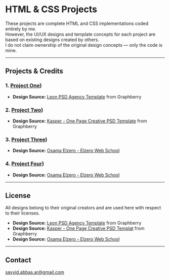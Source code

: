 # HTML & CSS Projects

These projects are complete HTML and CSS implementations coded entirely by me.  
However, the UI/UX designs and template concepts for each project are based on existing designs created by others.  
I do not claim ownership of the original design concepts — only the code is mine.

---

## Projects & Credits

### 1. [**Project One**](https://sayyid-abbas.github.io/HTML-CSS-Projects/Project-1/))
- **Design Source:** [Leon PSD Agency Template](https://www.graphberry.com/item/leon-psd-agency-template) from Graphberry


### 2. [**Project Two**](https://sayyid-abbas.github.io/HTML-CSS-Projects/Project-2/))
- **Design Source:** [Kasper - One Page Creative PSD Template](https://www.graphberry.com/item/kasper-one-page-psd-template) from Graphberry
 

### 3. [**Project Three**](https://sayyid-abbas.github.io/HTML-CSS-Projects/Project-3/))
- **Design Source:** [Osama Elzero - Elzero Web School](https://elzero.org/)


### 4. [**Project Four**](https://sayyid-abbas.github.io/HTML-CSS-Projects/Project-4/))
- **Design Source:** [Osama Elzero - Elzero Web School](https://elzero.org/)


---

## License
All designs belong to their original creators and are used here with respect to their licenses.

- **Design Source:** [Leon PSD Agency Template](https://www.graphberry.com/item/leon-psd-agency-template) from Graphberry
- **Design Source:** [Kasper - One Page Creative PSD Templat](https://www.graphberry.com/item/kasper-one-page-psd-template) from Graphberry
- **Design Source:** [Osama Elzero - Elzero Web School](https://elzero.org/)
---

## Contact

sayyid.abbas.ar@gmail.com

